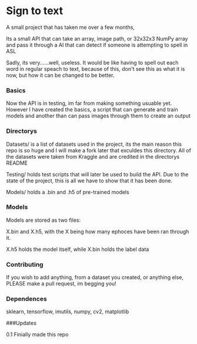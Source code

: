 # Sign to text

A small project that has taken me over a few months,

Its a small API that can take an array, image path, or 32x32x3 NumPy array and pass it through a AI that can detect if someone is attempting to spell in ASL

Sadly, its very......well, useless. It would be like having to spell out each word in regular speach to text, because of this, don't see this as what it is now, but how it can be changed to be better.

### Basics

Now the API is in testing, im far from making something usuable yet. However I have created the basics, a script that can generate and train models and another than can pass images through them to create an output


### Directorys

Datasets/ is a list of datasets used in the project, its the main reason this repo is so huge and I will make a fork later that exculdes this directory. All of the datasets were taken from Kraggle and are credited in the directorys README

Testing/ holds test scripts that will later be used to build the API. Due to the state of the project, this is all we have to show that it has been done.

Models/ holds a .bin and .h5 of pre-trained models

### Models

Models are stored as two files:

X.bin and X.h5, with the X being how many ephoces have been ran through it. 

X.h5 holds the model itself, while X.bin holds the label data

### Contributing

If you wish to add anything, from a dataset you created, or anything else, PLEASE make a pull request, im begging you!

### Dependences

sklearn, tensorflow, imutils, numpy, cv2, matplotlib

###Updates

0.1 Finially made this repo
